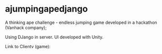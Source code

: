 # ajumpingapedjango
A thinking ape challenge - endless jumping game developed in a hackathon (Vanhack company);

Using DJango in server. UI developed with Unity. 

Link to Clientv (game):
